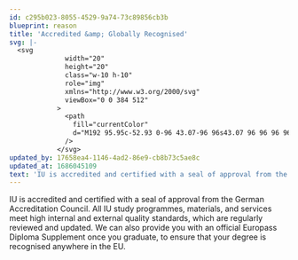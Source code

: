 ```yaml
---
id: c295b023-8055-4529-9a74-73c89856cb3b
blueprint: reason
title: 'Accredited &amp; Globally Recognised'
svg: |-
  <svg
              width="20"
              height="20"
              class="w-10 h-10"
              role="img"
              xmlns="http://www.w3.org/2000/svg"
              viewBox="0 0 384 512"
            >
              <path
                fill="currentColor"
                d="M192 95.95c-52.93 0-96 43.07-96 96s43.07 96 96 96 96-43.07 96-96-43.06-96-96-96zm0 160c-35.29 0-64-28.71-64-64s28.71-64 64-64 64 28.71 64 64-28.71 64-64 64zm175.63 16.38c14.06-14.31 19.59-35.33 14.47-54.86-6.39-24.2-6.39-20.45 0-44.69 5.13-19.52-.41-40.53-14.47-54.86-17.58-17.72-15.57-14.69-21.91-38.59-5.15-19.63-20.37-35.08-39.72-40.34-23.3-6.32-20.62-4.58-37.75-22.22-14.22-14.42-35.12-20.08-54.53-14.82-23.5 6.51-20.1 6.41-43.47 0-19.25-5.31-40.28.4-54.5 14.85-17.3 17.67-14.21 15.77-37.72 22.19-19.37 5.26-34.59 20.71-39.75 40.32-6.36 24.04-4.38 20.87-21.91 38.62C2.31 132.25-3.22 153.27 1.91 172.8c6.39 24.17 6.39 20.42 0 44.69-5.13 19.52.41 40.53 14.47 54.86 17.58 17.72 15.57 14.69 21.91 38.59 2.01 7.64 5.91 14.36 10.62 20.38L1.2 448.7c-4.31 10.57 3.51 22.04 14.79 22.04.55 0-2.91.12 53.32-2.03L105.56 507c3.22 3.4 7.42 5 11.58 5 6.17 0 12.23-3.53 14.86-9.96l52.45-129.03a23.346 23.346 0 0 1 15.11-.01L252 502.04c2.62 6.43 8.69 9.96 14.86 9.96 4.16 0 8.36-1.6 11.58-5l36.25-38.28c56.23 2.15 52.77 2.03 53.32 2.03 11.28 0 19.1-11.47 14.79-22.04l-47.7-117.37c4.71-6.02 8.61-12.74 10.62-20.37 6.36-24.06 4.38-20.89 21.91-38.64zM111.72 466.95c-22.59-23.86-16.56-17.49-29.13-30.77-18.3.7-9.45.36-42.41 1.63l35.55-87.48c.79.26 1.47.75 2.28.97 21.87 5.86 20.46 4.6 31.59 15.91 9.94 10.14 22.79 15.57 35.96 16.5l-33.84 83.24zm232.11-29.15c-32.91-1.26-24.13-.92-42.41-1.62-12.56 13.27-6.54 6.91-29.13 30.77l-33.9-83.4c13.21-.91 26.06-6.21 36.02-16.35 11.41-11.61 9.83-10.19 31.59-15.91.81-.22 1.49-.71 2.28-.96l35.55 87.47zm-29.05-134.99c-2.25 8.58-8.84 15.33-17.22 17.61-23.62 6.25-28.39 6.45-45.97 24.37-8 8.11-20.19 9.61-29.75 3.48-18.13-11.44-41.56-11.45-59.69.02-9.5 6.03-21.75 4.62-29.75-3.52-17.38-17.68-22.12-17.95-45.97-24.36-8.38-2.28-14.97-9.03-17.22-17.62-8.06-30.63-7.53-30.19-30.03-52.87-6.19-6.31-8.63-15.62-6.34-24.31 8.15-30.47 8.2-30.48 0-60.95-2.28-8.69.16-18 6.34-24.3 22.42-22.7 21.94-22.06 30.03-52.91 2.25-8.58 8.84-15.33 17.22-17.59 30.79-8.41 29.68-7.8 52.13-30.62 5.2-5.31 13.82-8.96 23.28-6.41 30.46 8.38 29.85 8.4 60.28 0 8.19-2.27 17.19.19 23.31 6.37 22.29 22.87 21.87 22.44 52.16 30.66 8.34 2.27 14.94 9.02 17.19 17.61 8.06 30.63 7.53 30.19 30.03 52.87 6.19 6.31 8.63 15.62 6.34 24.31-8.19 30.52-8.16 30.54 0 60.95 2.28 8.69-.16 18-6.34 24.3-22.41 22.71-21.94 22.06-30.03 52.91z"
              />
            </svg>
updated_by: 17658ea4-1146-4ad2-86e9-cb8b73c5ae8c
updated_at: 1686045109
text: 'IU is accredited and certified with a seal of approval from the German Accreditation Council. All IU study programmes, materials, and services meet high internal and external quality standards, which are regularly reviewed and updated. We can also provide you with an official Europass Diploma Supplement once you graduate, to ensure that your degree is recognised anywhere in the EU.'
---
```

IU is accredited and certified with a seal of approval from the
German Accreditation Council. All IU study programmes, materials,
and services meet high internal and external quality standards,
which are regularly reviewed and updated. We can also provide you
with an official Europass Diploma Supplement once you graduate, to
ensure that your degree is recognised anywhere in the EU.